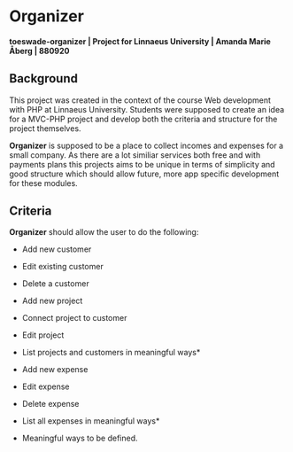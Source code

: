 # Organizer
#### toeswade-organizer | Project for Linnaeus University | Amanda Marie Åberg | 880920

## Background
This project was created in the context of the course Web development with PHP at Linnaeus University. Students were supposed to create an idea for a MVC-PHP project and develop both the criteria and structure for the project themselves.

**Organizer** is supposed to be a place to collect incomes and expenses for a small company. As there are a lot similiar services both free and with payments plans this projects aims to be unique in terms of simplicity and good structure which should allow future, more app specific development for these modules.

## Criteria
**Organizer** should allow the user to do the following:

* Add new customer
* Edit existing customer
* Delete a customer
* Add new project
* Connect project to customer
* Edit project
* List projects and customers in meaningful ways*
* Add new expense
* Edit expense
* Delete expense
* List all expenses in meaningful ways*

* Meaningful ways to be defined.







